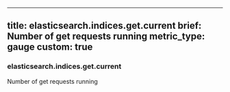 
---
title: elasticsearch.indices.get.current
brief: Number of get requests running
metric_type: gauge
custom: true
---
### elasticsearch.indices.get.current

Number of get requests running
